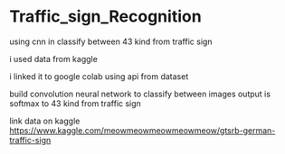 # Traffic_sign_Recognition
using cnn in classify between 43 kind from traffic sign



i used data from kaggle 

i linked it to google colab 
using api from dataset 

build convolution neural network to classify between images 
output is softmax to  43 kind from traffic sign

link data on kaggle
https://www.kaggle.com/meowmeowmeowmeowmeow/gtsrb-german-traffic-sign
